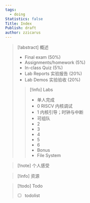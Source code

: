 ```yaml
---
tags:
  - doing
Statistics: false
Title: Index
Publish: draft
author: zzicarus
---
```


>[!abstract] 概述
>- Final exam 			(50%)
>- Assignments/homework 	(5%)
>- In-class Quiz 			(5%)
>- Lab Reports 实验报告 		(20%)
>- Lab Demos 实验验收  		(20%)
>
>>[!info] Labs
>>- 单人完成
>>	- 0 RISCV 内核调试
>>	- 1 内核引导；时钟与中断
>>- 可组队
>>	- 2
>>	- 3
>>	- 4
>>	- 5
>>	- 6
>>- Bonus
>>	- File System

>[!note] 个人感受

>[!info] 资源

>[!todo] Todo
>- [ ] todolist
